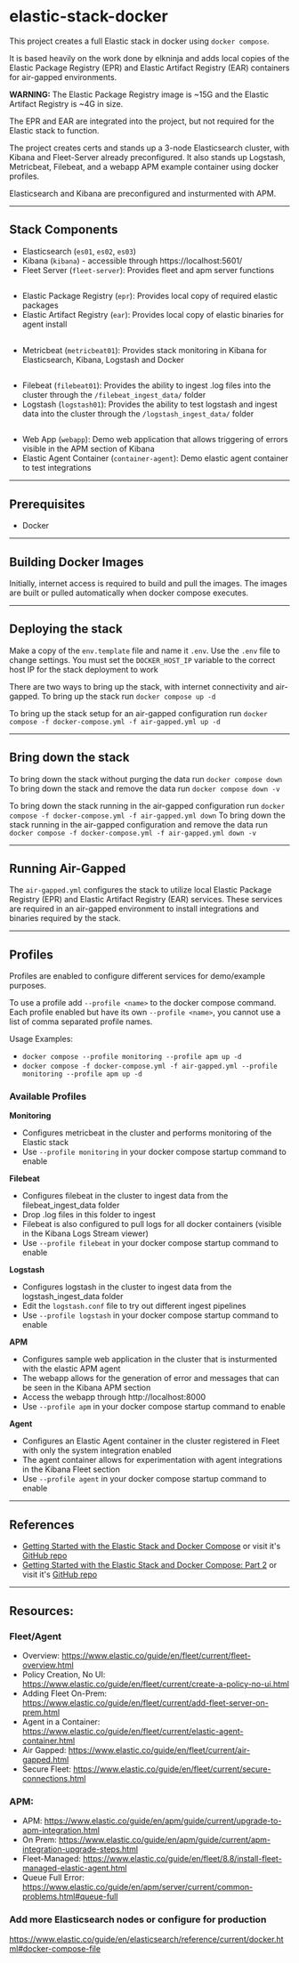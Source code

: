 # elastic-stack-docker

This project creates a full Elastic stack in docker using `docker compose`.

It is based heavily on the work done by elkninja and adds local copies of the Elastic Package Registry (EPR) and Elastic Artifact Registry (EAR) containers for air-gapped environments.  

**WARNING:** The Elastic Package Registry image is ~15G and the Elastic Artifact Registry is ~4G in size.  

The EPR and EAR are integrated into the project, but not required for the Elastic stack to function.  

The project creates certs and stands up a 3-node Elasticsearch cluster, with Kibana and Fleet-Server already preconfigured.  It also stands up Logstash, Metricbeat, Filebeat, and a webapp APM example container using docker profiles.

Elasticsearch and Kibana are preconfigured and insturmented with APM.

---

## Stack Components

- Elasticsearch (`es01`, `es02`, `es03`)
- Kibana (`kibana`) - accessible through https://localhost:5601/
- Fleet Server (`fleet-server`): Provides fleet and apm server functions
##
- Elastic Package Registry (`epr`): Provides local copy of required elastic packages
- Elastic Artifact Registry (`ear`): Provides local copy of elastic binaries for agent install
##
- Metricbeat (`metricbeat01`): Provides stack monitoring in Kibana for Elasticsearch, Kibana, Logstash and Docker
##
- Filebeat (`filebeat01`): Provides the ability to ingest .log files into the cluster through the `/filebeat_ingest_data/` folder
- Logstash (`logstash01`): Provides the ability to test logstash and ingest data into the cluster through the `/logstash_ingest_data/` folder
##
- Web App (`webapp`): Demo web application that allows triggering of errors visible in the APM section of Kibana
- Elastic Agent Container (`container-agent`): Demo elastic agent container to test integrations

---

## Prerequisites

- Docker

---

## Building Docker Images

Initially, internet access is required to build and pull the images.  The images are built or pulled automatically when docker compose executes.

---

## Deploying the stack

Make a copy of the `env.template` file and name it `.env`.  Use the `.env` file to change settings.  You must set the `DOCKER_HOST_IP` variable to the correct host IP for the stack deployment to work

There are two ways to bring up the stack, with internet connectivity and air-gapped.
To bring up the stack run `docker compose up -d`

To bring up the stack setup for an air-gapped configuration run `docker compose -f docker-compose.yml -f air-gapped.yml up -d`

---

## Bring down the stack

To bring down the stack without purging the data run `docker compose down`
To bring down the stack and remove the data run `docker compose down -v`

To bring down the stack running in the air-gapped configuration run `docker compose -f docker-compose.yml -f air-gapped.yml down`
To bring down the stack running in the air-gapped configuration and remove the data run `docker compose -f docker-compose.yml -f air-gapped.yml down -v`

---

## Running Air-Gapped 

The `air-gapped.yml` configures the stack to utilize local Elastic Package Registry (EPR) and Elastic Artifact Registry (EAR) services.  These services are required in an air-gapped environment to install integrations and binaries required by the stack.

---

## Profiles

Profiles are enabled to configure different services for demo/example purposes.

To use a profile add `--profile <name>` to the docker compose command.  Each profile enabled but have its own `--profile <name>`, you cannot use a list of comma separated profile names.

Usage Examples:
- `docker compose --profile monitoring --profile apm up -d`
- `docker compose -f docker-compose.yml -f air-gapped.yml --profile monitoring --profile apm up -d`

### Available Profiles

**Monitoring** 
- Configures metricbeat in the cluster and performs monitoring of the Elastic stack
- Use `--profile monitoring` in your docker compose startup command to enable

**Filebeat**
- Configures filebeat in the cluster to ingest data from the filebeat_ingest_data folder
- Drop .log files in this folder to ingest 
- Filebeat is also configured to pull logs for all docker containers (visible in the Kibana Logs Stream viewer)
- Use `--profile filebeat` in your docker compose startup command to enable

**Logstash**
- Configures logstash in the cluster to ingest data from the logstash_ingest_data folder
- Edit the `logstash.conf` file to try out different ingest pipelines
- Use `--profile logstash` in your docker compose startup command to enable

**APM** 
- Configures sample web application in the cluster that is insturmented with the elastic APM agent
- The webapp allows for the generation of error and messages that can be seen in the Kibana APM section
- Access the webapp through http://localhost:8000
- Use `--profile apm` in your docker compose startup command to enable

**Agent** 
- Configures an Elastic Agent container in the cluster registered in Fleet with only the system integration enabled
- The agent container allows for experimentation with agent integrations in the Kibana Fleet section
- Use `--profile agent` in your docker compose startup command to enable


---

## References

- [Getting Started with the Elastic Stack and Docker Compose](https://www.elastic.co/blog/getting-started-with-the-elastic-stack-and-docker-compose) or visit it's [GitHub repo](https://github.com/elkninja/elastic-stack-docker-part-one)
- [Getting Started with the Elastic Stack and Docker Compose: Part 2](https://www.elastic.co/blog/getting-started-with-the-elastic-stack-and-docker-compose-part-2) or visit it's [GitHub repo](https://github.com/elkninja/elastic-stack-docker-part-two)

---

## Resources:

### Fleet/Agent

- Overview: https://www.elastic.co/guide/en/fleet/current/fleet-overview.html
- Policy Creation, No UI: https://www.elastic.co/guide/en/fleet/current/create-a-policy-no-ui.html
- Adding Fleet On-Prem: https://www.elastic.co/guide/en/fleet/current/add-fleet-server-on-prem.html
- Agent in a Container: https://www.elastic.co/guide/en/fleet/current/elastic-agent-container.html
- Air Gapped: https://www.elastic.co/guide/en/fleet/current/air-gapped.html
- Secure Fleet: https://www.elastic.co/guide/en/fleet/current/secure-connections.html

### APM:

- APM: https://www.elastic.co/guide/en/apm/guide/current/upgrade-to-apm-integration.html
- On Prem: https://www.elastic.co/guide/en/apm/guide/current/apm-integration-upgrade-steps.html
- Fleet-Managed: https://www.elastic.co/guide/en/fleet/8.8/install-fleet-managed-elastic-agent.html
- Queue Full Error: https://www.elastic.co/guide/en/apm/server/current/common-problems.html#queue-full

### Add more Elasticsearch nodes or configure for production

https://www.elastic.co/guide/en/elasticsearch/reference/current/docker.html#docker-compose-file